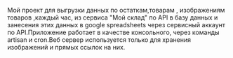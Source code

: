 Мой проект для выгрузки данных по остаткам,товарам , изображениям товаров ,каждый час, из сервиса "Мой склад" по API в базу данных и занесения этих данных в google spreadsheets через сервисный аккаунт по API.Приложение работает в качестве консольного, через команды artisan и cron.Веб сервер используется только для хранения изображений и прямых ссылок на них.
